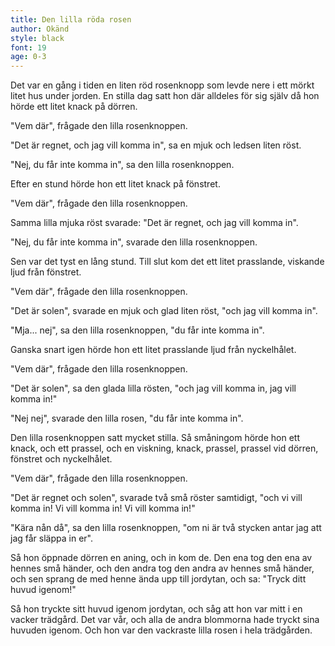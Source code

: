 ```yaml
---
title: Den lilla röda rosen
author: Okänd
style: black
font: 19
age: 0-3
---
```


Det var en gång i tiden en liten röd rosenknopp som levde nere i ett mörkt litet hus under jorden. En stilla dag satt hon där alldeles för sig själv då hon hörde ett litet knack på dörren.

"Vem där", frågade den lilla rosenknoppen.

"Det är regnet, och jag vill komma in", sa en mjuk och ledsen liten röst.

"Nej, du får inte komma in", sa den lilla rosenknoppen.

Efter en stund hörde hon ett litet knack på fönstret.

"Vem där", frågade den lilla rosenknoppen.

Samma lilla mjuka röst svarade: "Det är regnet, och jag vill komma in".

"Nej, du får inte komma in", svarade den lilla rosenknoppen.

Sen var det tyst en lång stund. Till slut kom det ett litet prasslande, viskande ljud från fönstret.

"Vem där", frågade den lilla rosenknoppen.

"Det är solen", svarade en mjuk och glad liten röst, "och jag vill komma in".

"Mja... nej", sa den lilla rosenknoppen, "du får inte komma in".

Ganska snart igen hörde hon ett litet prasslande ljud från nyckelhålet.

"Vem där", frågade den lilla rosenknoppen.

"Det är solen", sa den glada lilla rösten, "och jag vill komma in, jag vill komma in!"

"Nej nej", svarade den lilla rosen, "du får inte komma in".

Den lilla rosenknoppen satt mycket stilla. Så småningom hörde hon ett knack, och ett prassel, och en viskning, knack, prassel, prassel vid dörren, fönstret och nyckelhålet.

"Vem där", frågade den lilla rosenknoppen.

"Det är regnet och solen", svarade två små röster samtidigt, "och vi vill komma in! Vi vill komma in! Vi vill komma in!"

"Kära nån då", sa den lilla rosenknoppen, "om ni är två stycken antar jag att jag får släppa in er".

Så hon öppnade dörren en aning, och in kom de. Den ena tog den ena av hennes små händer, och den andra tog den andra av hennes små händer, och sen sprang de med henne ända upp till jordytan, och sa: "Tryck ditt huvud igenom!"

Så hon tryckte sitt huvud igenom jordytan, och såg att hon var mitt i en vacker trädgård. Det var vår, och alla de andra blommorna hade tryckt sina huvuden igenom. Och hon var den vackraste lilla rosen i hela trädgården.
